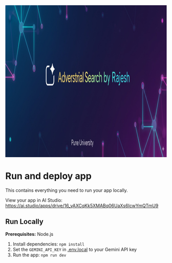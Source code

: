 <div align="center">
<img width="1200" height="475" alt="GHBanner" src="11.jpeg" />
</div>

# Run and deploy app

This contains everything you need to run your app locally.

View your app in AI Studio: https://ai.studio/apps/drive/16_yAXCqKk5XMABq06UaXs6IcwYmQTmU9

## Run Locally

**Prerequisites:**  Node.js


1. Install dependencies:
   `npm install`
2. Set the `GEMINI_API_KEY` in [.env.local](.env.local) to your Gemini API key
3. Run the app:
   `npm run dev`
